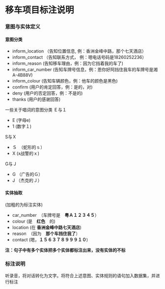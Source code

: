 # 移车项目标注说明

### 意图与实体定义
#### 意图分类
- inform_location （告知位置信息, 例：香洲金峰中路，那个七天酒店）
- inform_contact （告知联系方式， 例：嗯电话号码是18260252236）
- inform_reason (告知移车理由，例：因为它挡着我的车了)
- inform_car_number (告知车牌号信息，例：恩你好阿挡住我车的车牌号是湘A-4B88V)
- inform_colour (告知车辆颜色，例：他车的颜色是黑色)
- confirm (用户的肯定回答，例：是的，对)
- deny (用户的否定回答，例：不是的)
- thanks (用户的感谢回答)

一些关于唱词的意图分类
Ｅ与１
- E  (字母e)
- 1 (数字１)

S与Ｘ
- Ｓ　（蛇形的ｓ）
- X  (x战警的ｘ)

G与Ｊ
- G （广告的Ｇ）
- J （杰克的Ｊ）

#### 实体抽取
(加粗的为标注实体)

- car_number　（车牌号是　**粤Ａ１２３４５**）
- colour (是　**红色**　的)
- location (在 **香洲金峰中路七天酒店**)
- reason　（因为　**那个车挡住我了**）
- contact (嗯，**１５６３７８９９９１０**)

**注：句子中有多个实体把多个实体都标注出来，没有实体的不标**

### 标注说明
听录音，将对话转化为文字。将符合上述意图、实体规则的语句加入数据集，并进行标注